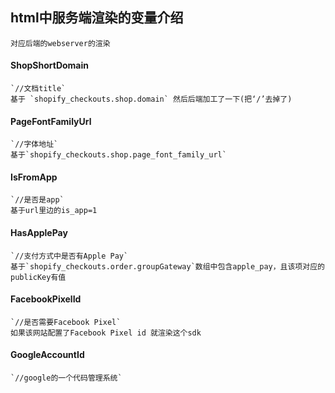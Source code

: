 ## html中服务端渲染的变量介绍
    对应后端的webserver的渲染
#### ShopShortDomain
    `//文档title`
    基于 `shopify_checkouts.shop.domain` 然后后端加工了一下(把‘/’去掉了)
#### PageFontFamilyUrl
    `//字体地址`
    基于`shopify_checkouts.shop.page_font_family_url`
#### IsFromApp
    `//是否是app`
    基于url里边的is_app=1
#### HasApplePay
    `//支付方式中是否有Apple Pay`
    基于`shopify_checkouts.order.groupGateway`数组中包含apple_pay，且该项对应的publicKey有值
#### FacebookPixelId
    `//是否需要Facebook Pixel`
    如果该网站配置了Facebook Pixel id 就渲染这个sdk
#### GoogleAccountId
    `//google的一个代码管理系统`

